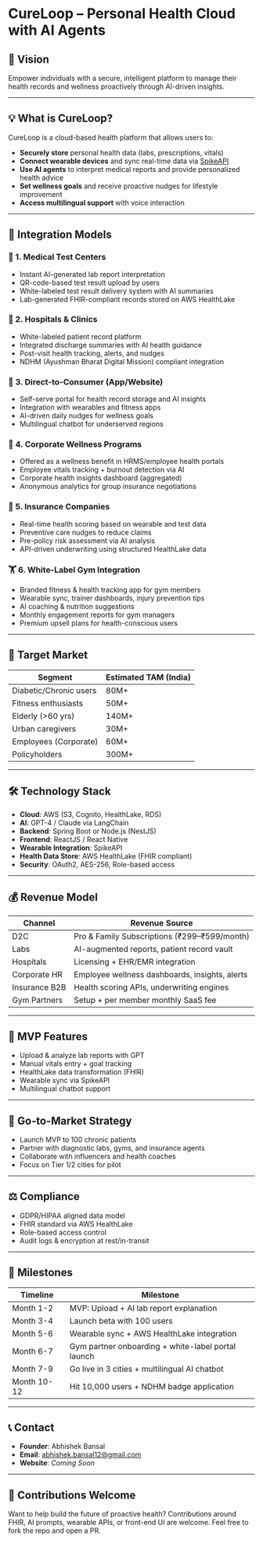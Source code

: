# CureLoop – Personal Health Cloud with AI Agents

## 📌 Vision

Empower individuals with a secure, intelligent platform to manage their health records and wellness proactively through AI-driven insights.

---

## 💡 What is CureLoop?

CureLoop is a cloud-based health platform that allows users to:

- **Securely store** personal health data (labs, prescriptions, vitals)
- **Connect wearable devices** and sync real-time data via [SpikeAPI](https://spikeapi.com/)
- **Use AI agents** to interpret medical reports and provide personalized health advice
- **Set wellness goals** and receive proactive nudges for lifestyle improvement
- **Access multilingual support** with voice interaction

---

## 🧩 Integration Models

### 🏥 1. Medical Test Centers

- Instant AI-generated lab report interpretation
- QR-code-based test result upload by users
- White-labeled test result delivery system with AI summaries
- Lab-generated FHIR-compliant records stored on AWS HealthLake

### 🏨 2. Hospitals & Clinics

- White-labeled patient record platform
- Integrated discharge summaries with AI health guidance
- Post-visit health tracking, alerts, and nudges
- NDHM (Ayushman Bharat Digital Mission) compliant integration

### 📱 3. Direct-to-Consumer (App/Website)

- Self-serve portal for health record storage and AI insights
- Integration with wearables and fitness apps
- AI-driven daily nudges for wellness goals
- Multilingual chatbot for underserved regions

### 🏢 4. Corporate Wellness Programs

- Offered as a wellness benefit in HRMS/employee health portals
- Employee vitals tracking + burnout detection via AI
- Corporate health insights dashboard (aggregated)
- Anonymous analytics for group insurance negotiations

### 🧾 5. Insurance Companies

- Real-time health scoring based on wearable and test data
- Preventive care nudges to reduce claims
- Pre-policy risk assessment via AI analysis
- API-driven underwriting using structured HealthLake data

### 🏋️ 6. White-Label Gym Integration

- Branded fitness & health tracking app for gym members
- Wearable sync, trainer dashboards, injury prevention tips
- AI coaching & nutrition suggestions
- Monthly engagement reports for gym managers
- Premium upsell plans for health-conscious users

---

## 🎯 Target Market

| Segment                | Estimated TAM (India) |
|------------------------|------------------------|
| Diabetic/Chronic users | 80M+                   |
| Fitness enthusiasts    | 50M+                   |
| Elderly (>60 yrs)      | 140M+                  |
| Urban caregivers       | 30M+                   |
| Employees (Corporate)  | 60M+                   |
| Policyholders          | 300M+                  |

---

## 🛠️ Technology Stack

- **Cloud**: AWS (S3, Cognito, HealthLake, RDS)
- **AI**: GPT-4 / Claude via LangChain
- **Backend**: Spring Boot or Node.js (NestJS)
- **Frontend**: ReactJS / React Native
- **Wearable Integration**: SpikeAPI
- **Health Data Store**: AWS HealthLake (FHIR compliant)
- **Security**: OAuth2, AES-256, Role-based access

---

## 💰 Revenue Model

| Channel       | Revenue Source                                       |
|----------------|------------------------------------------------------|
| D2C            | Pro & Family Subscriptions (₹299–₹599/month)         |
| Labs           | AI-augmented reports, patient record vault           |
| Hospitals      | Licensing + EHR/EMR integration                      |
| Corporate HR   | Employee wellness dashboards, insights, alerts       |
| Insurance B2B  | Health scoring APIs, underwriting engines            |
| Gym Partners   | Setup + per member monthly SaaS fee                  |

---

## 🧪 MVP Features

- Upload & analyze lab reports with GPT
- Manual vitals entry + goal tracking
- HealthLake data transformation (FHIR)
- Wearable sync via SpikeAPI
- Multilingual chatbot support

---

## 🚀 Go-to-Market Strategy

- Launch MVP to 100 chronic patients
- Partner with diagnostic labs, gyms, and insurance agents
- Collaborate with influencers and health coaches
- Focus on Tier 1/2 cities for pilot

---

## ⚖️ Compliance

- GDPR/HIPAA aligned data model
- FHIR standard via AWS HealthLake
- Role-based access control
- Audit logs & encryption at rest/in-transit

---

## 📅 Milestones

| Timeline    | Milestone                                             |
|-------------|--------------------------------------------------------|
| Month 1-2   | MVP: Upload + AI lab report explanation               |
| Month 3-4   | Launch beta with 100 users                            |
| Month 5-6   | Wearable sync + AWS HealthLake integration            |
| Month 6-7   | Gym partner onboarding + white-label portal launch    |
| Month 7-9   | Go live in 3 cities + multilingual AI chatbot         |
| Month 10-12 | Hit 10,000 users + NDHM badge application             |

---

## 📞 Contact

- **Founder**: Abhishek Bansal  
- **Email**: abhishek.bansal12@gmail.com  
- **Website**: _Coming Soon_  

---

## 🧠 Contributions Welcome

Want to help build the future of proactive health? Contributions around FHIR, AI prompts, wearable APIs, or front-end UI are welcome. Feel free to fork the repo and open a PR.
